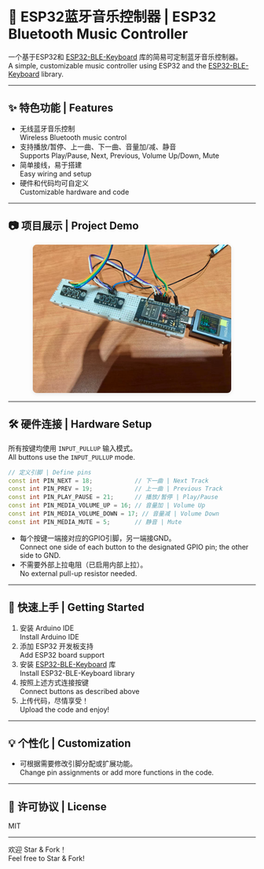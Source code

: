 # 🎵 ESP32蓝牙音乐控制器 | ESP32 Bluetooth Music Controller

一个基于ESP32和 [ESP32-BLE-Keyboard](https://github.com/T-vK/ESP32-BLE-Keyboard/) 库的简易可定制蓝牙音乐控制器。  
A simple, customizable music controller using ESP32 and the [ESP32-BLE-Keyboard](https://github.com/T-vK/ESP32-BLE-Keyboard/) library.

---

## ✨ 特色功能 | Features

- 无线蓝牙音乐控制  
  Wireless Bluetooth music control
- 支持播放/暂停、上一曲、下一曲、音量加/减、静音  
  Supports Play/Pause, Next, Previous, Volume Up/Down, Mute
- 简单接线，易于搭建  
  Easy wiring and setup
- 硬件和代码均可自定义  
  Customizable hardware and code

---

## 📷 项目展示 | Project Demo

<div align="center">
  <img src="images/demo.jpg" alt="项目展示图 Demo" style="max-width: 80%; border-radius: 8px; box-shadow: 0 2px 8px rgba(0,0,0,0.1);">
</div>

---

## 🛠️ 硬件连接 | Hardware Setup

所有按键均使用 `INPUT_PULLUP` 输入模式。  
All buttons use the `INPUT_PULLUP` mode.

```cpp
// 定义引脚 | Define pins
const int PIN_NEXT = 18;            // 下一曲 | Next Track
const int PIN_PREV = 19;            // 上一曲 | Previous Track
const int PIN_PLAY_PAUSE = 21;      // 播放/暂停 | Play/Pause
const int PIN_MEDIA_VOLUME_UP = 16; // 音量加 | Volume Up
const int PIN_MEDIA_VOLUME_DOWN = 17; // 音量减 | Volume Down
const int PIN_MEDIA_MUTE = 5;       // 静音 | Mute
```

- 每个按键一端接对应的GPIO引脚，另一端接GND。  
  Connect one side of each button to the designated GPIO pin; the other side to GND.
- 不需要外部上拉电阻（已启用内部上拉）。  
  No external pull-up resistor needed.

---

## 🚀 快速上手 | Getting Started

1. 安装 Arduino IDE  
   Install Arduino IDE  
2. 添加 ESP32 开发板支持  
   Add ESP32 board support  
3. 安装 [ESP32-BLE-Keyboard](https://github.com/T-vK/ESP32-BLE-Keyboard/) 库  
   Install ESP32-BLE-Keyboard library  
4. 按照上述方式连接按键  
   Connect buttons as described above  
5. 上传代码，尽情享受！  
   Upload the code and enjoy!

---

## 💡 个性化 | Customization

- 可根据需要修改引脚分配或扩展功能。  
  Change pin assignments or add more functions in the code.

---

## 📜 许可协议 | License

MIT

---

欢迎 Star & Fork！  
Feel free to Star & Fork!
